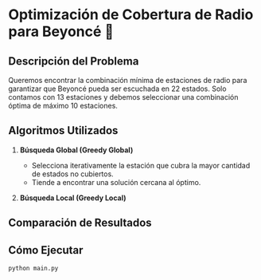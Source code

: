# Optimización de Cobertura de Radio para Beyoncé 🎵

## Descripción del Problema
Queremos encontrar la combinación mínima de estaciones de radio para garantizar que Beyoncé pueda ser escuchada en 22 estados. Solo contamos con 13 estaciones y debemos seleccionar una combinación óptima de máximo 10 estaciones.

## Algoritmos Utilizados
1. **Búsqueda Global (Greedy Global)**
   - Selecciona iterativamente la estación que cubra la mayor cantidad de estados no cubiertos.
   - Tiende a encontrar una solución cercana al óptimo.

2. **Búsqueda Local (Greedy Local)**
   

## Comparación de Resultados


## Cómo Ejecutar
```sh
python main.py
